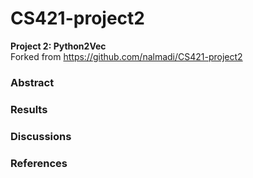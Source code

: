 # CS421-project2

**Project 2: Python2Vec**<br>
Forked from https://github.com/nalmadi/CS421-project2


### Abstract


### Results


### Discussions



### References
